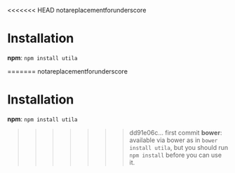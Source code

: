 <<<<<<< HEAD
notareplacementforunderscore

# Installation

**npm**: `npm install utila`

=======
notareplacementforunderscore

# Installation

**npm**: `npm install utila`

>>>>>>> dd91e06c... first commit
**bower**: available via bower as in `bower install utila`, but you should run `npm install` before you can use it.